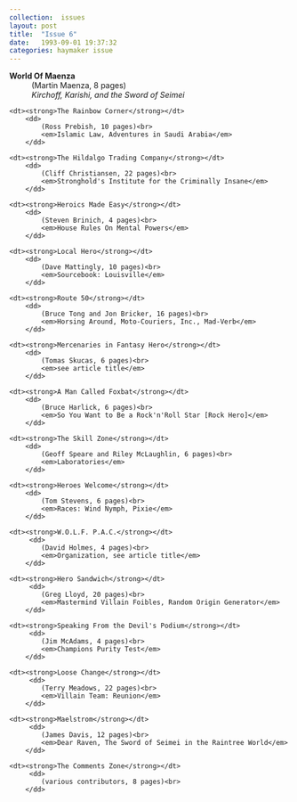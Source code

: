 ```yaml
---
collection:  issues
layout: post
title:  "Issue 6"
date:   1993-09-01 19:37:32
categories: haymaker issue
---
```


<dl>
	<dt><strong>World Of Maenza</strong></dt>
		<dd>
			(Martin Maenza, 8 pages)<br>
			<em>Kirchoff, Karishi, and the Sword of Seimei</em>
		</dd>
		
	<dt><strong>The Rainbow Corner</strong></dt>
		<dd>
			(Ross Prebish, 10 pages)<br>
			<em>Islamic Law, Adventures in Saudi Arabia</em>
		</dd>
		
	<dt><strong>The Hildalgo Trading Company</strong></dt>
		<dd>
			(Cliff Christiansen, 22 pages)<br>
			<em>Stronghold's Institute for the Criminally Insane</em>
		</dd>
		
	<dt><strong>Heroics Made Easy</strong></dt>
		<dd>
			(Steven Brinich, 4 pages)<br>
			<em>House Rules On Mental Powers</em>
		</dd>

	<dt><strong>Local Hero</strong></dt>
		<dd>
			(Dave Mattingly, 10 pages)<br>
			<em>Sourcebook: Louisville</em>
		</dd>

	<dt><strong>Route 50</strong></dt>
		<dd>
			(Bruce Tong and Jon Bricker, 16 pages)<br>
			<em>Horsing Around, Moto-Couriers, Inc., Mad-Verb</em>
		</dd>

	<dt><strong>Mercenaries in Fantasy Hero</strong></dt>
		<dd>
			(Tomas Skucas, 6 pages)<br>
			<em>see article title</em>
		</dd>

	<dt><strong>A Man Called Foxbat</strong></dt>
		<dd>
			(Bruce Harlick, 6 pages)<br>
			<em>So You Want to Be a Rock'n'Roll Star [Rock Hero]</em>
		</dd>

	<dt><strong>The Skill Zone</strong></dt>
		<dd>
			(Geoff Speare and Riley McLaughlin, 6 pages)<br>
			<em>Laboratories</em>
		</dd>
		
	<dt><strong>Heroes Welcome</strong></dt>
		<dd>
			(Tom Stevens, 6 pages)<br>
			<em>Races: Wind Nymph, Pixie</em>
		</dd>	

	<dt><strong>W.O.L.F. P.A.C.</strong></dt>
		 <dd>
			(David Holmes, 4 pages)<br>
			<em>Organization, see article title</em>
		</dd>
		
	<dt><strong>Hero Sandwich</strong></dt>
		 <dd>
			(Greg Lloyd, 20 pages)<br>
			<em>Mastermind Villain Foibles, Random Origin Generator</em>
		</dd>		
		
	<dt><strong>Speaking From the Devil's Podium</strong></dt>
		 <dd>
			(Jim McAdams, 4 pages)<br>
			<em>Champions Purity Test</em>
		</dd>
		
	<dt><strong>Loose Change</strong></dt>
		 <dd>
			(Terry Meadows, 22 pages)<br>
			<em>Villain Team: Reunion</em>
		</dd>

	<dt><strong>Maelstrom</strong></dt>
		 <dd>
			(James Davis, 12 pages)<br>
			<em>Dear Raven, The Sword of Seimei in the Raintree World</em>
		</dd>

	<dt><strong>The Comments Zone</strong></dt>
		 <dd>
			(various contributors, 8 pages)<br>
		</dd>
</dl>
